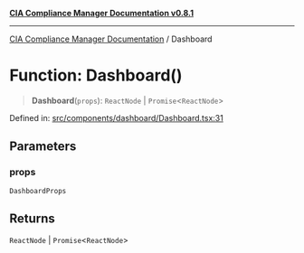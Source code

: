 [**CIA Compliance Manager Documentation v0.8.1**](../README.md)

***

[CIA Compliance Manager Documentation](../globals.md) / Dashboard

# Function: Dashboard()

> **Dashboard**(`props`): `ReactNode` \| `Promise`\<`ReactNode`\>

Defined in: [src/components/dashboard/Dashboard.tsx:31](https://github.com/Hack23/cia-compliance-manager/blob/aea527f1006de96602c10bb201453301cffe7b07/src/components/dashboard/Dashboard.tsx#L31)

## Parameters

### props

`DashboardProps`

## Returns

`ReactNode` \| `Promise`\<`ReactNode`\>

